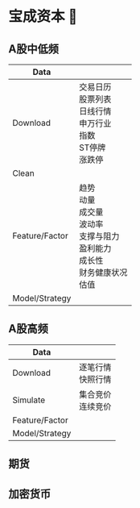 # 宝成资本 🧙

<!--
🙋‍♀️ BAOCHENG CAPITAL
🌈 Contribution guidelines - how can the community get involved?
👩‍💻 Useful resources - where can the community find your docs? Is there anything else the community should know?
 Fun facts - what does your team eat for breakfast?
🧙 Remember, you can do mighty things with the power of [Markdown](https://docs.github.com/github/writing-on-github/getting-started-with-writing-and-formatting-on-github/basic-writing-and-formatting-syntax)
-->

## A股中低频

| Data           |                                                              |
| -------------- | ------------------------------------------------------------ |
| Download       | 交易日历<br />股票列表<br />日线行情<br />申万行业<br />指数<br />ST停牌<br />涨跌停 |
| Clean          |                                                              |
| Feature/Factor | 趋势<br />动量<br />成交量<br />波动率<br />支撑与阻力<br />盈利能力<br />成长性<br />财务健康状况<br />估值 |
| Model/Strategy |                                                              |

## A股高频

| Data           |                        |
| -------------- | ---------------------- |
| Download       | 逐笔行情<br />快照行情 |
| Simulate       | 集合竞价<br />连续竞价 |
| Feature/Factor |                        |
| Model/Strategy |                        |

## 期货

## 加密货币
